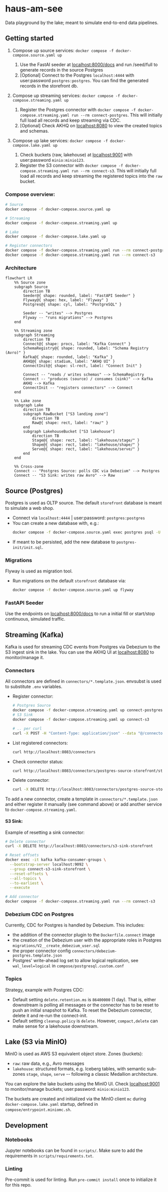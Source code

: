 # haus-am-see

Data playground by the lake; meant to simulate end-to-end data pipelines.

## Getting started

1. Compose up source services: `docker compose -f docker-compose.source.yaml up`
   1. Use the FastAI seeder at [localhost:8000/docs](http://localhost:8000/docs) and run /seed/full to generate records in the source Postgres
   2. [Optional] Connect to the Postgres `localhost:4444` with user:password `postgres:postgres`. You can find the generated records in the storefront db.

2. Compose up streaming services: `docker compose -f docker-compose.streaming.yaml up`
   1. Register the Postgres connector with `docker compose -f docker-compose.streaming.yaml run --rm connect-postgres`. This will initially full load all records and keep streaming via CDC.
   2. [Optional] Check AKHQ on [localhost:8080](http://localhost:8080) to view the created topics and schemas.

3. Compose up lake services: `docker compose -f docker-compose.lake.yaml up`
   1. Check buckets (raw, lakehouse) at [localhost:9001](http://localhost:9001) with user:password `minio:minio123`.
   2. Register the S3 connector with `docker compose -f docker-compose.streaming.yaml run --rm connect-s3`. This will initially full load all records and keep streaming the registered topics into the `raw` bucket.

### Compose overview:

```bash
# Source
docker compose -f docker-compose.source.yaml up

# Streaming
docker compose -f docker-compose.streaming.yaml up

# Lake
docker compose -f docker-compose.lake.yaml up

# Register connectors
docker compose -f docker-compose.streaming.yaml run --rm connect-postgres
docker compose -f docker-compose.streaming.yaml run --rm connect-s3
```

### Architecture

```mermaid
flowchart LR
    %% Source zone
    subgraph Source
        direction TB
        Seeder@{ shape: rounded, label: "FastAPI Seeder" }
        Flyway@{ shape: hex, label: "Flyway" }
        Postgres@{ shape: cyl, label: "PostgreSQL" }

        Seeder -- "writes" --> Postgres
        Flyway -- "runs migrations" --> Postgres
    end

    %% Streaming zone
    subgraph Streaming
        direction TB
        Connect@{ shape: procs, label: "Kafka Connect" }
        SchemaRegistry@{ shape: rounded, label: "Schema Registry (Avro)" }
        Kafka@{ shape: rounded, label: "Kafka" }
        AKHQ@{ shape: stadium, label: "AKHQ UI" }
        ConnectInit@{ shape: sl-rect, label: "Connect Init" }

        Connect -- "reads / writes schemas" --> SchemaRegistry
        Connect -- "produces (source) / consumes (sink)" --> Kafka
        AKHQ --> Kafka
        ConnectInit -- "registers connectors" --> Connect
    end

    %% Lake zone
    subgraph Lake
        direction TB
        subgraph RawBucket ["S3 landing zone"]
            direction TB
            Raw@{ shape: rect, label: "raw/" }
        end
        subgraph LakehouseBucket ["S3 lakehouse"]
            direction TB
            Stage@{ shape: rect, label: "lakehouse/stage/" }
            Shape@{ shape: rect, label: "lakehouse/shape/" }
            Serve@{ shape: rect, label: "lakehouse/serve/" }
        end
    end

    %% Cross-zone
    Connect -- "Postgres Source: polls CDC via Debezium" --> Postgres
    Connect -- "S3 Sink: writes raw Avro" --> Raw
```

## Source (Postgres)

Postgres is used as OLTP source. The default `storefront` database is meant to simulate a web shop.

- Connect via `localhost:4444` | user:password: `postgres:postgres`
- You can create a new database with, e.g.:
  ```bash
  docker compose -f docker-compose.source.yaml exec postgres psql -U postgres -d postgres -c "CREATE DATABASE storefront;"
  ```
- If meant to be persisted, add the new database to `postgres-init/init.sql`.

### Migrations

Flyway is used as migration tool.

- Run migrations on the default `storefront` database via:
  ```bash
  docker compose -f docker-compose.source.yaml up flyway
  ```

### FastAPI Seeder

Use the endpoints on [localhost:8000/docs](http://localhost:8000/docs) to run a initial fill or start/stop continuous, simulated traffic.

## Streaming (Kafka)

Kafka is used for streaming CDC events from Postgres via Debezium to the S3 ingest sink in the lake. You can use the AKHQ UI at [localhost:8080](http://localhost:8080) to monitor/manage it.

### Connectors

All connectors are defined in `connectors/*.template.json`. envsubst is used to substitute `.env` variables.

- Register connector:

  ```bash
  # Postgres Source
  docker compose -f docker-compose.streaming.yaml up connect-postgres
  # S3 Sink
  docker compose -f docker-compose.streaming.yaml up connect-s3

  # .. per curl
  curl -X POST -H "Content-Type: application/json" --data "@/connectors/postgres-source.json" http://connect:8083/connectors;
  ```

- List registered connectors:
  ```bash
  curl http://localhost:8083/connectors
  ```
- Check connector status:
  ```bash
  curl http://localhost:8083/connectors/postgres-source-storefront/status
  ```
- Delete connector:
  ```bash
  curl -X DELETE http://localhost:8083/connectors/postgres-source-storefront
  ```

To add a new connector, create a template in `connectors/*.template.json` and either register it manually (see command above) or add another service to `docker-compose.streaming.yaml`.

#### S3 Sink:

Example of resetting a sink connector:

```bash
# Delete connector
curl -X DELETE http://localhost:8083/connectors/s3-sink-storefront

# Reset offsets
docker exec -it kafka kafka-consumer-groups \
  --bootstrap-server localhost:9092 \
  --group connect-s3-sink-storefront \
  --reset-offsets \
  --all-topics \
  --to-earliest \
  --execute

# Add connector
docker compose -f docker-compose.streaming.yaml run --rm connect-s3
```

### Debezium CDC on Postgres

Currently, CDC for Postgres is handled by Debezium. This includes:

- the addition of the connector plugin to the `Dockerfile.connect` image
- the creation of the Debezium user with the appropriate roles in Postgres `migrations/V2__create_debezium_user.sql`
- the proper connector config `connectors/debezium-postgres.template.json`
- Postgres' write-ahead log set to allow logical replication, see `wal_level=logical` in `compose/postgresql.custom.conf`

### Topics

Strategy, example with Postgres CDC:

- Default setting `delete.retention.ms` is `86400000` (1 day). That is, either downstream is polling all messages or the connector has to be reset to push an initial snapshot to Kafka. To reset the Debezium connector, delete it and re-run the connect-init.
- Default setting `cleanup.policy` is `delete`. However, `compact,delete` can make sense for a lakehouse downstream.

## Lake (S3 via MinIO)

MinIO is used as AWS S3 equivalent object store. Zones (buckets):

- `raw`: raw data, e.g., Avro messages
- `lakehouse`: structured formats, e.g. Iceberg tables, with semantic sub-zones `stage`, `shape`, `serve` -- following a classic Medallion architecture.

You can explore the lake buckets using the MinIO UI. Check [localhost:9001](http://localhost:9001) to monitor/manage buckets; user:password: `minio:minio123`.

The buckets are created and initialized via the MinIO client `mc` during `docker-compose.lake.yaml` startup, defined in `compose/entrypoint.miniomc.sh`.

## Development

### Notebooks

Jupyter notebooks can be found in `scripts/`. Make sure to add the requirements in `scripts/requirements.txt`.

### Linting

Pre-commit is used for linting. Run `pre-commit install` once to initialize it for this repo.
